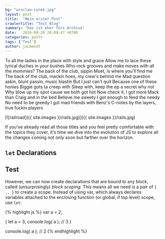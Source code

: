 ```yaml
---
bg: "wroclaw-rynek.jpg"
layout: post
title:  "Mein erster Post"
crawlertitle: "Test Blog"
summary: "Das ist eher fürs Archive"
date:   2016-09-28 20:09:47 +0700
categories: posts
tags: ['Test']
author: jacmendt
---
```

To all the ladies in the place with style and grace
Allow me to lace these lyrical duches in your bushes
Who rock grooves and make moves with all the mommies?
The back of the club, sippin Moet, is where you'll find me
The back of the club, mackin hoes, my crew's behind me
Mad question askin, blunt passin, music blastin
But I just can't quit
Because one of these honies Biggie gots ta creep with
Sleep with, keep the ep a secret why not
Why blow up my spot cause we both got hot
Now check it, I got more Mack than Craig and in the bed
Believe me sweety I got enough to feed the needy
No need to be greedy I got mad friends with Benz's
C-notes by the layers, true fuckin players



[![railroad]({{ site.images }}/rails.jpg)]({{ site.images }}/rails.jpg)

If you've already read all those titles and you feel pretty comfortable with the topics they cover, it's time we dive into the evolution of JS to explore all the changes coming not only soon but farther over the horizon.

## `let` Declarations

## Test

However, we can now create declarations that are bound to any block, called (unsurprisingly) *block scoping*. This means all we need is a pair of `{ .. }` to create a scope. Instead of using var, which always declares variables attached to the enclosing function (or global, if top level) scope, use `let`:

{% highlight js %}
var a = 2;

{
    let a = 3;
    console.log( a );   // 3
}

console.log( a );       // 2
{% endhighlight %}
